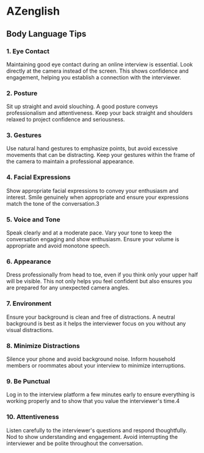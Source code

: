 # AZenglish

## Body Language Tips

### 1. Eye Contact

Maintaining good eye contact during an online interview is essential. Look directly at the
camera instead of the screen. This shows confidence and engagement, helping you establish a
connection with the interviewer.

### 2. Posture

Sit up straight and avoid slouching. A good posture conveys professionalism and attentiveness.
Keep your back straight and shoulders relaxed to project confidence and seriousness.

### 3. Gestures

Use natural hand gestures to emphasize points, but avoid excessive movements that can be
distracting. Keep your gestures within the frame of the camera to maintain a professional
appearance.

### 4. Facial Expressions

Show appropriate facial expressions to convey your enthusiasm and interest. Smile genuinely
when appropriate and ensure your expressions match the tone of the conversation.3

### 5. Voice and Tone

Speak clearly and at a moderate pace. Vary your tone to keep the conversation engaging and
show enthusiasm. Ensure your volume is appropriate and avoid monotone speech.

### 6. Appearance

Dress professionally from head to toe, even if you think only your upper half will be visible. This
not only helps you feel confident but also ensures you are prepared for any unexpected camera
angles.

### 7. Environment

Ensure your background is clean and free of distractions. A neutral background is best as it
helps the interviewer focus on you without any visual distractions.

### 8. Minimize Distractions

Silence your phone and avoid background noise. Inform household members or roommates
about your interview to minimize interruptions.

### 9. Be Punctual

Log in to the interview platform a few minutes early to ensure everything is working properly
and to show that you value the interviewer's time.4

### 10. Attentiveness

Listen carefully to the interviewer's questions and respond thoughtfully. Nod to show
understanding and engagement. Avoid interrupting the interviewer and be polite throughout
the conversation.
